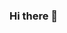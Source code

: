 ### Hi there 👋

<!--
**KemalPiri/KemalPiri** is a ✨ _special_ ✨ repository because its `README.md` (this file) appears on your GitHub profile.

Here are some ideas to get you started:
-It is my first-year in my deparmant(computer science) at Bilkent University 
- 🔭 I’m currently working on finance 
- 🌱 I’m currently learning java
- 📫 How to reach me: https://www.linkedin.com/in/kemal-piri-47378b246/

